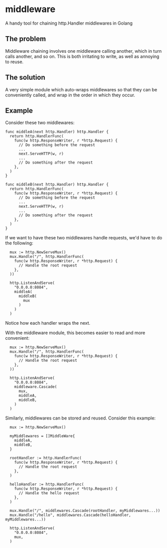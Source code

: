 # middleware
A handy tool for chaining http.Handler middlewares in Golang

## The problem

Middleware chaining involves one middleware calling another, which in turn calls another, and so on.  This is both irritating to write, as well as annoying to reuse.

## The solution

A very simple module which auto-wraps middlewares so that they can be conveniently called, and
wrap in the order in which they occur.

## Example

Consider these two middlewares:

```
func middleA(next http.Handler) http.Handler {
  return http.HandlerFunc(
    func(w http.ResponseWriter, r *http.Request) {
      // Do something before the request
      ...
      next.ServeHTTP(w, r)
      ...
      // Do something after the request
    },
  )
}

func middleB(next http.Handler) http.Handler {
  return http.HandlerFunc(
    func(w http.ResponseWriter, r *http.Request) {
      // Do something before the request
      ...
      next.ServeHTTP(w, r)
      ...
      // Do something after the request
    },
  )
}
```

If we want to have these two middlewares handle requests, we'd have to do the following:

```
  mux := http.NewServeMux()
  mux.Handle("/", http.HandlerFunc(
    func(w http.ResponseWriter, r *http.Request) {
      // Handle the root request
    },
  ))

  http.ListenAndServe(
    "0.0.0.0:8084",
    middleA(
      middleB(
        mux
      )
    )
  )
```

Notice how each handler wraps the next.

With the middleware module, this becomes easier to read and more convenient:

```
  mux := http.NewServeMux()
  mux.Handle("/", http.HandlerFunc(
    func(w http.ResponseWriter, r *http.Request) {
      // Handle the root request
    },
  ))

  http.ListenAndServe(
    "0.0.0.0:8084",
    middleware.Cascade(
      mux,
      middleA,
      middleB,
    )
  )
```

Similarly, middlewares can be stored and reused.  Consider this example:

```
  mux := http.NewServeMux()

  myMiddlewares = []MiddleWare{
    middleA,
    middleB,
  }

  rootHandler := http.HandlerFunc(
    func(w http.ResponseWriter, r *http.Request) {
      // Handle the root request
    },
  )

  helloHandler := http.HandlerFunc(
    func(w http.ResponseWriter, r *http.Request) {
      // Handle the hello request
    },
  )

  mux.Handle("/", middlewares.Cascade(rootHandler, myMiddlewares...))
  mux.Handle("/hello", middlewares.Cascade(helloHandler, myMiddlewares...))

  http.ListenAndServe(
    "0.0.0.0:8084",
    mux,
  )
```

